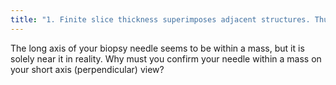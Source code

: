 ```yaml
---
title: "1. Finite slice thickness superimposes adjacent structures. Thus you should confirm your needle placement in the perpendicular view (no longer parallel to the mass creating volume averaging artifact)"
---
```

The long axis of your biopsy needle seems to be within a mass, but it is solely near it in reality. Why must you confirm your needle within a mass on your short axis (perpendicular) view?

